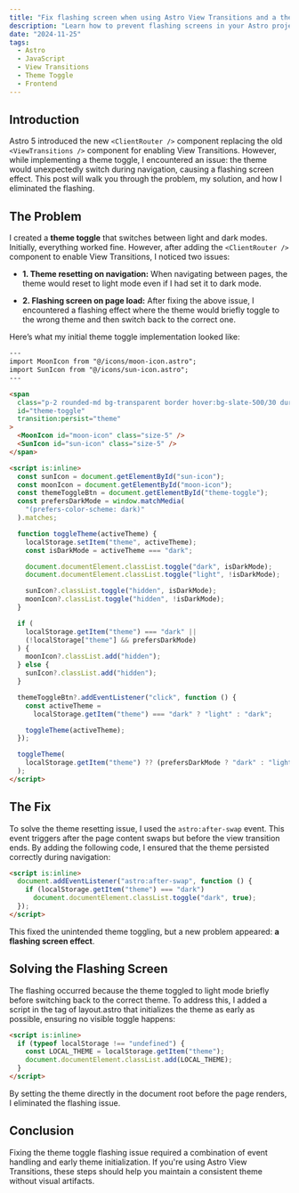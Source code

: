 ```yaml
---
title: "Fix flashing screen when using Astro View Transitions and a theme toggle"
description: "Learn how to prevent flashing screens in your Astro project when implementing View Transitions using the new ClientRouter component."
date: "2024-11-25"
tags:
  - Astro
  - JavaScript
  - View Transitions
  - Theme Toggle
  - Frontend
---
```


## Introduction

Astro 5 introduced the new `<ClientRouter />` component replacing the old `<ViewTransitions />` component for enabling View Transitions. However, while implementing a theme toggle, I encountered an issue: the theme would unexpectedly switch during navigation, causing a flashing screen effect. This post will walk you through the problem, my solution, and how I eliminated the flashing.

## The Problem

I created a **theme toggle** that switches between light and dark modes. Initially, everything worked fine. However, after adding the `<ClientRouter />` component to enable View Transitions, I noticed two issues:

- **1. Theme resetting on navigation:** When navigating between pages, the theme would reset to light mode even if I had set it to dark mode.

- **2. Flashing screen on page load:** After fixing the above issue, I encountered a flashing effect where the theme would briefly toggle to the wrong theme and then switch back to the correct one.

Here’s what my initial theme toggle implementation looked like:

```html
---
import MoonIcon from "@/icons/moon-icon.astro";
import SunIcon from "@/icons/sun-icon.astro";
---

<span
  class="p-2 rounded-md bg-transparent border hover:bg-slate-500/30 duration-200 text-foreground cursor-pointer"
  id="theme-toggle"
  transition:persist="theme"
>
  <MoonIcon id="moon-icon" class="size-5" />
  <SunIcon id="sun-icon" class="size-5" />
</span>

<script is:inline>
  const sunIcon = document.getElementById("sun-icon");
  const moonIcon = document.getElementById("moon-icon");
  const themeToggleBtn = document.getElementById("theme-toggle");
  const prefersDarkMode = window.matchMedia(
    "(prefers-color-scheme: dark)"
  ).matches;

  function toggleTheme(activeTheme) {
    localStorage.setItem("theme", activeTheme);
    const isDarkMode = activeTheme === "dark";

    document.documentElement.classList.toggle("dark", isDarkMode);
    document.documentElement.classList.toggle("light", !isDarkMode);

    sunIcon?.classList.toggle("hidden", isDarkMode);
    moonIcon?.classList.toggle("hidden", !isDarkMode);
  }

  if (
    localStorage.getItem("theme") === "dark" ||
    (!localStorage["theme"] && prefersDarkMode)
  ) {
    moonIcon?.classList.add("hidden");
  } else {
    sunIcon?.classList.add("hidden");
  }

  themeToggleBtn?.addEventListener("click", function () {
    const activeTheme =
      localStorage.getItem("theme") === "dark" ? "light" : "dark";

    toggleTheme(activeTheme);
  });

  toggleTheme(
    localStorage.getItem("theme") ?? (prefersDarkMode ? "dark" : "light")
  );
</script>
```

## The Fix

To solve the theme resetting issue, I used the `astro:after-swap` event. This event triggers after the page content swaps but before the view transition ends. By adding the following code, I ensured that the theme persisted correctly during navigation:

```html
<script is:inline>
  document.addEventListener("astro:after-swap", function () {
    if (localStorage.getItem("theme") === "dark")
      document.documentElement.classList.toggle("dark", true);
  });
</script>
```

This fixed the unintended theme toggling, but a new problem appeared: **a flashing screen effect**.

## Solving the Flashing Screen

The flashing occurred because the theme toggled to light mode briefly before switching back to the correct theme. To address this, I added a script in the <head> tag of layout.astro that initializes the theme as early as possible, ensuring no visible toggle happens:

```html
<script is:inline>
  if (typeof localStorage !== "undefined") {
    const LOCAL_THEME = localStorage.getItem("theme");
    document.documentElement.classList.add(LOCAL_THEME);
  }
</script>
```

By setting the theme directly in the document root before the page renders, I eliminated the flashing issue.

## Conclusion

Fixing the theme toggle flashing issue required a combination of event handling and early theme initialization. If you're using Astro View Transitions, these steps should help you maintain a consistent theme without visual artifacts.
